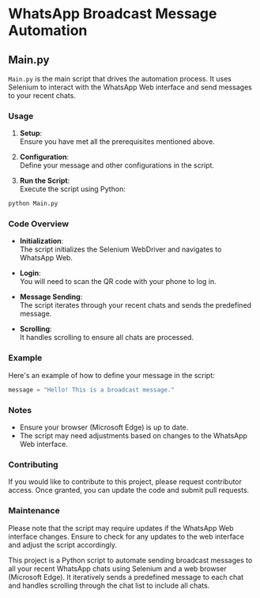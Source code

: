 # WhatsApp Broadcast Message Automation

## Main.py

`Main.py` is the main script that drives the automation process. It uses Selenium to interact with the WhatsApp Web interface and send messages to your recent chats.

### Usage

1. **Setup**:  
  Ensure you have met all the prerequisites mentioned above.

2. **Configuration**:  
  Define your message and other configurations in the script.

3. **Run the Script**:  
  Execute the script using Python:
  ```bash
  python Main.py
  ```

### Code Overview

- **Initialization**:  
  The script initializes the Selenium WebDriver and navigates to WhatsApp Web.

- **Login**:  
  You will need to scan the QR code with your phone to log in.

- **Message Sending**:  
  The script iterates through your recent chats and sends the predefined message.

- **Scrolling**:  
  It handles scrolling to ensure all chats are processed.

### Example

Here's an example of how to define your message in the script:
```python
message = "Hello! This is a broadcast message."
```

### Notes

- Ensure your browser (Microsoft Edge) is up to date.
- The script may need adjustments based on changes to the WhatsApp Web interface.

### Contributing

If you would like to contribute to this project, please request contributor access. Once granted, you can update the code and submit pull requests.

### Maintenance

Please note that the script may require updates if the WhatsApp Web interface changes. Ensure to check for any updates to the web interface and adjust the script accordingly.

This project is a Python script to automate sending broadcast messages to all your recent WhatsApp chats using Selenium and a web browser (Microsoft Edge). It iteratively sends a predefined message to each chat and handles scrolling through the chat list to include all chats.
